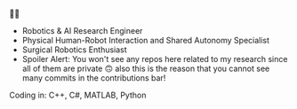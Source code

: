 🙋‍♂
- Robotics & AI Research Engineer
- Physical Human-Robot Interaction and Shared Autonomy Specialist
- Surgical Robotics Enthusiast
- Spoiler Alert: You won't see any repos here related to my research since all of them are private 🙃 also this is the reason that you cannot see many commits in the contributions bar!


Coding in: C++, C#, MATLAB, Python

